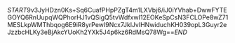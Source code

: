 $START$9v3JyHDzn0Ks+Sq6CuafPHpPZgT4m1LXVbj6/iJ0iYVhab+DwwFYTEGOYQ6RnUupqWQPhorHJ1vQSigQ5tvWdfxwI12EOKeSpCsN3FCLOPe8wZ71MESLkpWMThbqog6E9iR8yrPewI9Ncx7JklJvIHNwiduchKH039opL3Guyr2eJzzbcHLKy3eBjAkcYUoKh2YXk5J4p6kz6RdMsQ78Wg==$END$